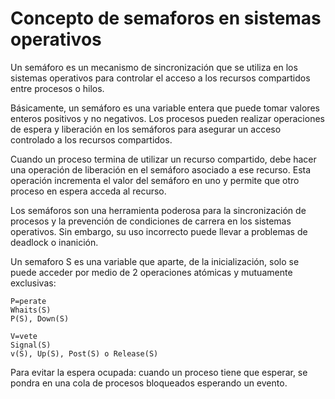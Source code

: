 # Concepto de semaforos en sistemas operativos

Un semáforo es un mecanismo de sincronización que se utiliza en los sistemas operativos para controlar el acceso a los recursos compartidos entre procesos o hilos.

Básicamente, un semáforo es una variable entera que puede tomar valores enteros positivos y no negativos. Los procesos pueden realizar operaciones de espera y liberación en los semáforos para asegurar un acceso controlado a los recursos compartidos.

Cuando un proceso termina de utilizar un recurso compartido, debe hacer una operación de liberación en el semáforo asociado a ese recurso. Esta operación incrementa el valor del semáforo en uno y permite que otro proceso en espera acceda al recurso.

Los semáforos son una herramienta poderosa para la sincronización de procesos y la prevención de condiciones de carrera en los sistemas operativos. Sin embargo, su uso incorrecto puede llevar a problemas de deadlock o inanición.

Un semaforo S es una variable que aparte, de la inicialización, solo se puede acceder por medio de 2 operaciones atómicas y mutuamente exclusivas: 
````
P=perate                 
Whaits(S)                                 
P(S), Down(S)                               
````
````
V=vete
Signal(S)
v(S), Up(S), Post(S) o Release(S)
````

Para evitar la espera ocupada: cuando un proceso tiene que esperar, se pondra en una cola de procesos bloqueados esperando un evento.
